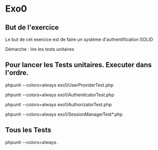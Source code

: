 <h1>Exo0</h1>

<h2>But de l'exercice</h2>
<p>Le but de cet exercice est de faire un système d'authentification SOLID</p>
<p>Démarche : lire les tests unitaires</p>

<h2>Pour lancer les Tests unitaires. Executer dans l'ordre.</h2>
<p>phpunit --colors=always exo1/UserProviderTest.php</p>
<p>phpunit --colors=always exo1/AuthenticatorTest.php</p>
<p>phpunit --colors=always exo1/AuthorizatorTest.php</p>
<p>phpunit --colors=always exo1/SessionManagerTest*.php</p>

<h2>Tous les Tests</h2>
<p>phpunit --colors=always .</p>